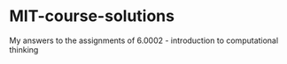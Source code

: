 # MIT-course-solutions
My answers to the assignments of 6.0002 - introduction to computational thinking
